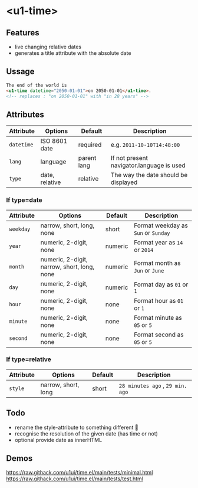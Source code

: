 # &lt;u1-time&gt;

## Features

- live changing relative dates 
- generates a title attribute with the absolute date

## Ussage

```html
The end of the world is
<u1-time datetime="2050-01-01">on 2050-01-01</u1-time>.
<!-- replaces : "on 2050-01-01" with "in 28 years" -->
```

## Attributes

Attribute        | Options                      | Default         | Description
---              | ---                          | ---             | ---
`datetime`       | ISO 8601 date                | required        | e.g. `2011-10-10T14:48:00`
`lang`           | language                     | parent lang     | If not present navigator.language is used
`type`           | date, relative               | relative        | The way the date should be displayed



### If type=date

Attribute        | Options                                      | Default       | Description
---              | ---                                          | ---           | ---
`weekday`        | narrow, short, long, none                    | short         | Format weekday as `Sun` or `Sunday`
`year`           | numeric, 2-digit, none                       | numeric       | Format year as `14` or `2014`
`month`          | numeric, 2-digit, narrow, short, long, none  | numeric       | Format month as `Jun` or `June`
`day`            | numeric, 2-digit, none                       | numeric       | Format day as `01` or `1`
`hour`           | numeric, 2-digit, none                       | none          | Format hour as `01` or `1`
`minute`         | numeric, 2-digit, none                       | none          | Format minute as `05` or `5`
`second`         | numeric, 2-digit, none                       | none          | Format second as `05` or `5`


### If type=relative

Attribute        | Options                                      | Default       | Description
---              | ---                                          | ---           | ---
`style`          | narrow, short, long                          | short         | `28 minutes ago` , `29 min. ago` 


## Todo
- rename the style-attribute to something different 🙈  
- recognise the resolution of the given date (has time or not)
- optional provide date as innerHTML

## Demos
https://raw.githack.com/u1ui/time.el/main/tests/minimal.html  
https://raw.githack.com/u1ui/time.el/main/tests/test.html  

